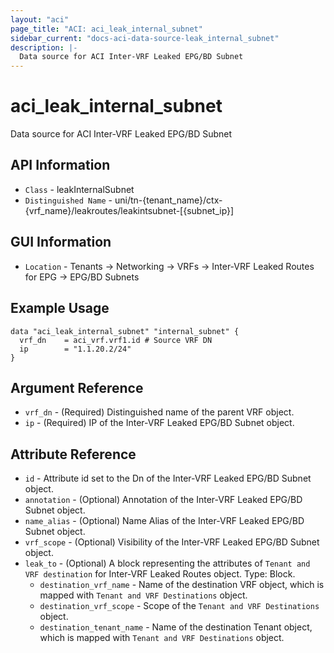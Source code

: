 ```yaml
---
layout: "aci"
page_title: "ACI: aci_leak_internal_subnet"
sidebar_current: "docs-aci-data-source-leak_internal_subnet"
description: |-
  Data source for ACI Inter-VRF Leaked EPG/BD Subnet
---
```


# aci_leak_internal_subnet #

Data source for ACI Inter-VRF Leaked EPG/BD Subnet


## API Information ##

* `Class` - leakInternalSubnet
* `Distinguished Name` - uni/tn-{tenant_name}/ctx-{vrf_name}/leakroutes/leakintsubnet-[{subnet_ip}]

## GUI Information ##

* `Location` - Tenants -> Networking -> VRFs -> Inter-VRF Leaked Routes for EPG -> EPG/BD Subnets


## Example Usage ##

```hcl
data "aci_leak_internal_subnet" "internal_subnet" {
  vrf_dn    = aci_vrf.vrf1.id # Source VRF DN
  ip        = "1.1.20.2/24"
}
```

## Argument Reference ##

* `vrf_dn` - (Required) Distinguished name of the parent VRF object.
* `ip` - (Required) IP of the Inter-VRF Leaked EPG/BD Subnet object.

## Attribute Reference ##
* `id` - Attribute id set to the Dn of the Inter-VRF Leaked EPG/BD Subnet object.
* `annotation` - (Optional) Annotation of the Inter-VRF Leaked EPG/BD Subnet object.
* `name_alias` - (Optional) Name Alias of the Inter-VRF Leaked EPG/BD Subnet object.
* `vrf_scope` - (Optional) Visibility of the Inter-VRF Leaked EPG/BD Subnet object.
* `leak_to` - (Optional) A block representing the attributes of `Tenant and VRF destination` for Inter-VRF Leaked Routes object. Type: Block.
  * `destination_vrf_name` - Name of the destination VRF object, which is mapped with `Tenant and VRF Destinations` object.
  * `destination_vrf_scope` - Scope of the `Tenant and VRF Destinations` object.
  * `destination_tenant_name` - Name of the destination Tenant object, which is mapped with `Tenant and VRF Destinations` object.